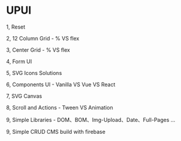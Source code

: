 # UPUI

1, Reset 

2, 12 Column Grid - % VS flex

3, Center Grid - % VS flex

4, Form UI

5, SVG Icons Solutions

6, Components UI - Vanilla VS Vue VS React

7, SVG Canvas

8, Scroll and Actions - Tween VS Animation

9, Simple Libraries - DOM、BOM、Img-Upload、Date、Full-Pages ...

9, Simple CRUD CMS build with firebase
